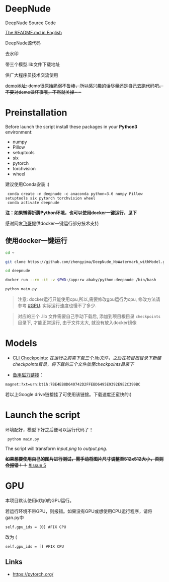 
# DeepNude

DeepNude Source Code 

[The README.md in English](https://github.com/zhengyima/DeepNude_NoWatermark_withModel/blob/master/README_EN.md)

DeepNude源代码

去水印 

带三个模型.lib文件下载地址

供广大程序员技术交流使用

~~[demo地址](http://39.105.149.229/dn): demo很原始脆弱不鲁棒，所以感兴趣的话尽量还是自己去跑代码吧。不要对demo做坏事哦，不然就关掉= =~~

# Preinstallation

Before launch the script install these packages in your **Python3** environment:
- numpy
- Pillow
- setuptools
- six
- pytorch 
- torchvision
- wheel

建议使用Conda安装 :) 


```
 conda create -n deepnude -c anaconda python=3.6 numpy Pillow setuptools six pytorch torchvision wheel
 conda activate deepnude
```

**注：如果懒得折腾Python环境，也可以使用docker一键运行，见下**

感谢网友[飞哥](https://github.com/fizzday)提供docker一键运行部分技术支持

## 使用docker一键运行
```bash
cd ~

git clone https://github.com/zhengyima/DeepNude_NoWatermark_withModel.git deepnude

cd deepnude

docker run --rm -it -v $PWD:/app:rw ababy/python-deepnude /bin/bash

python main.py
```
> 注意: docker运行只能使用cpu,所以,需要修改gpu运行为cpu, 修改方法请参考 [#GPU](#gpu). 实际运行速度也慢不了多少.  

> 对应的三个 .lib 文件需要自己手动下载后, 添加到项目根目录 `checkpoints` 目录下, 才能正常运行, 由于文件太大, 就没有放入docker镜像

# Models

* [CLI Checkpoints](https://drive.google.com/open?id=1w6ZO47To4BGh67WjeFCTBZiGVMFrK_po): *在运行之前需下载三个.lib文件，之后在项目根目录下新建checkpoints目录，将下载的三个文件放至checkpoints目录下*

* [备用磁力链接](magnet:?xt=urn:btih:7BE4EB8D640742D2FFEBD6495E9392E9E2C399BC)：
```
magnet:?xt=urn:btih:7BE4EB8D640742D2FFEBD6495E9392E9E2C399BC
```

若以上Google drive链接挂了可使用该链接。下载速度还蛮快的:)


# Launch the script

环境配好，模型下好之后便可以运行代码了！

```
 python main.py
```

The script will transform *input.png* to *output.png*.

~~**如果想要使用自己的图片进行测试，需手动将图片尺寸调整至512x512大小，否则会报错！！**~~
[#issue 5](https://github.com/zhengyima/DeepNude_NoWatermark_withModel/issues/5) 


# GPU

本项目默认使用id为0的GPU运行。

若运行环境不带GPU，则报错。如果没有GPU或想使用CPU运行程序，请将gan.py中

```
self.gpu_ids = [0] #FIX CPU
```

改为 (

```
self.gpu_ids = [] #FIX CPU
```

## Links
- https://pytorch.org/

